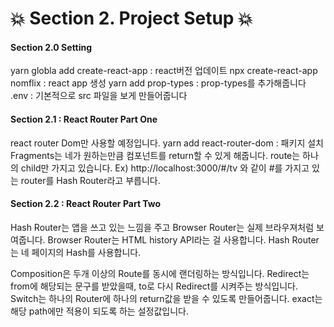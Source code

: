 # :collision: Section 2. Project Setup :collision:


#### Section 2.0 Setting 

yarn globla add create-react-app : react버전 업데이트
npx create-react-app nomflix : react app 생성
yarn add prop-types : prop-types를 추가해줍니다 
.env : 기본적으로 src 파일을 보게 만들어줍니다


#### Section 2.1 : React Router Part One

react router Dom만 사용할 예정입니다.
yarn add react-router-dom : 패키지 설치
Fragments는 네가 원하는만큼 컴포넌트를 return할 수 있게 해줍니다.
route는 하나의 child만 가지고 있습니다.
Ex) http://localhost:3000/#/tv 와 같이 #를 가지고 있는 router를 Hash Router라고 부릅니다.


#### Section 2.2 : React Router Part Two

Hash Router는 앱을 쓰고 있는 느낌을 주고 Browser Router는 실제 브라우져처럼 보여줍니다.
Browser Router는 HTML history API라는 걸 사용합니다.
Hash Router는 네 페이지의 Hash를 사용합니다.

Composition은 두개 이상의 Route를 동시에 랜더링하는 방식입니다.
Redirect는 from에 해당되는 문구를 받았을때, to로 다시 Redirect를 시켜주는 방식입니다.
Switch는 하나의 Router에 하나의 return값을 받을 수 있도록 만들어줍니다.
exact는 해당 path에만 적용이 되도록 하는 설정값입니다.